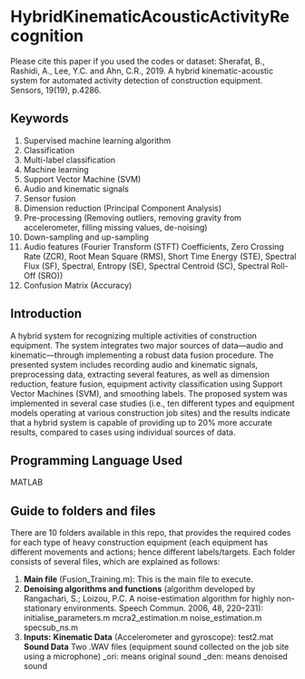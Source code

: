 # HybridKinematicAcousticActivityRecognition
Please cite this paper if you used the codes or dataset:
Sherafat, B., Rashidi, A., Lee, Y.C. and Ahn, C.R., 2019. A hybrid kinematic-acoustic system for automated activity detection of construction equipment. Sensors, 19(19), p.4286.
## Keywords
1. Supervised machine learning algorithm
2. Classification
3. Multi-label classification
4. Machine learning
5. Support Vector Machine (SVM)
6. Audio and kinematic signals
7. Sensor fusion
8. Dimension reduction (Principal Component Analysis)
10. Pre-processing (Removing outliers, removing gravity from accelerometer, filling missing values, de-noising)
11. Down-sampling and up-sampling
12. Audio features (Fourier Transform (STFT) Coefficients, Zero Crossing Rate (ZCR), Root Mean Square (RMS), Short Time Energy (STE), Spectral Flux (SF), Spectral, Entropy (SE), Spectral Centroid (SC), Spectral Roll-Off (SRO))
13. Confusion Matrix (Accuracy)

## Introduction
A hybrid system for recognizing multiple activities of construction equipment. The system integrates two major sources of data—audio and kinematic—through implementing a robust data fusion procedure. The presented system includes recording audio and kinematic signals, preprocessing data, extracting several features, as well as dimension reduction, feature fusion, equipment activity classification using Support Vector Machines (SVM), and smoothing labels. The proposed system was implemented in several case studies (i.e., ten different types and equipment models operating at various construction job sites) and the results indicate that a hybrid system is capable of providing up to 20% more accurate results, compared to cases using individual sources of data.

## Programming Language Used
MATLAB

## Guide to folders and files
There are 10 folders available in this repo, that provides the required codes for each type of heavy construction equipment (each equipment has different movements and actions; hence different labels/targets.
Each folder consists of several files, which are explained as follows:
1. **Main file** (Fusion_Training.m): This is the main file to execute.
2. **Denoising algorithms and functions** (algorithm developed by Rangachari, S.; Loizou, P.C. A noise-estimation algorithm for highly non-stationary environments. Speech Commun. 2006, 48, 220–231):
  initialise_parameters.m
  mcra2_estimation.m
  noise_estimation.m
  specsub_ns.m
3. **Inputs:**
  **Kinematic Data** (Accelerometer and gyroscope):
    test2.mat
  **Sound Data**
    Two .WAV files (equipment sound collected on the job site using a microphone)
      _ori: means original sound
      _den: means denoised sound
